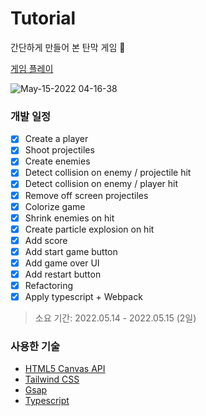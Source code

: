 # Tutorial

간단하게 만들어 본 탄막 게임 🚀

[게임 플레이](https://n0hack.github.io/canvas-games/tutorial/index.html)

![May-15-2022 04-16-38](https://user-images.githubusercontent.com/42988225/168445904-15d124ad-072f-4e0c-8420-1f726a97c92d.gif)

### 개발 일정

- [x] Create a player
- [x] Shoot projectiles
- [x] Create enemies
- [x] Detect collision on enemy / projectile hit
- [x] Detect collision on enemy / player hit
- [x] Remove off screen projectiles
- [x] Colorize game
- [x] Shrink enemies on hit
- [x] Create particle explosion on hit
- [x] Add score
- [x] Add start game button
- [x] Add game over UI
- [x] Add restart button
- [x] Refactoring
- [x] Apply typescript + Webpack

> 소요 기간: 2022.05.14 - 2022.05.15 (2일)

### 사용한 기술

- [HTML5 Canvas API](https://developer.mozilla.org/ko/docs/Web/API/Canvas_API/Tutorial/Basic_usage)
- [Tailwind CSS](https://tailwindcss.com/)
- [Gsap](https://greensock.com/gsap/)
- [Typescript](https://www.typescriptlang.org/)
